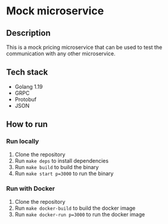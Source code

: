 # Mock microservice

## Description

This is a mock pricing microservice that can be used to test the communication with any other microservice.

## Tech stack

- Golang 1.19
- GRPC
- Protobuf
- JSON

## How to run

### Run locally

1. Clone the repository
2. Run `make deps` to install dependencies
3. Run `make build` to build the binary
4. Run `make start p=3000` to run the binary

### Run with Docker

1. Clone the repository
2. Run `make docker-build` to build the docker image
3. Run `make docker-run p=3000` to run the docker image
